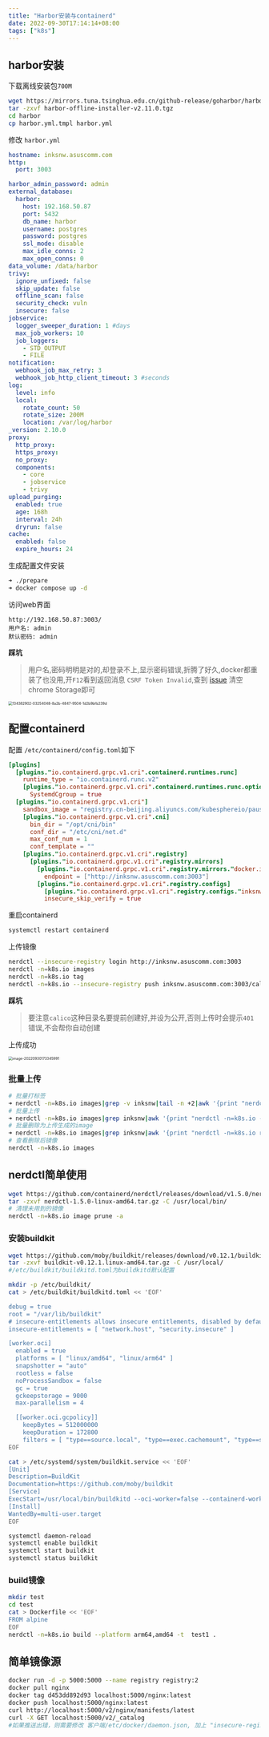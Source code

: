 ```yaml
---
title: "Harbor安装与containerd"
date: 2022-09-30T17:14:14+08:00
tags: ["k8s"]
---
```


## harbor安装

下载离线安装包`700M`

```bash
wget https://mirrors.tuna.tsinghua.edu.cn/github-release/goharbor/harbor/v2.11.0/harbor-offline-installer-v2.11.0.tgz
tar -zxvf harbor-offline-installer-v2.11.0.tgz 
cd harbor
cp harbor.yml.tmpl harbor.yml
```

修改 `harbor.yml`

```yaml
hostname: inksnw.asuscomm.com
http:
  port: 3003

harbor_admin_password: admin
external_database:
  harbor:
    host: 192.168.50.87
    port: 5432
    db_name: harbor
    username: postgres
    password: postgres
    ssl_mode: disable
    max_idle_conns: 2
    max_open_conns: 0
data_volume: /data/harbor
trivy:
  ignore_unfixed: false
  skip_update: false
  offline_scan: false
  security_check: vuln
  insecure: false
jobservice:
  logger_sweeper_duration: 1 #days
  max_job_workers: 10
  job_loggers:
    - STD_OUTPUT
    - FILE
notification:
  webhook_job_max_retry: 3
  webhook_job_http_client_timeout: 3 #seconds
log:
  level: info
  local:
    rotate_count: 50
    rotate_size: 200M
    location: /var/log/harbor
_version: 2.10.0
proxy:
  http_proxy:
  https_proxy:
  no_proxy:
  components:
    - core
    - jobservice
    - trivy
upload_purging:
  enabled: true
  age: 168h
  interval: 24h
  dryrun: false
cache:
  enabled: false
  expire_hours: 24
```

生成配置文件安装

```bash
➜ ./prepare
➜ docker compose up -d
```

访问web界面

```
http://192.168.50.87:3003/
用户名: admin
默认密码: admin
```

**踩坑**

>  用户名,密码明明是对的,却登录不上,显示密码错误,折腾了好久,docker都重装了也没用,开`F12`看到返回消息 `CSRF Token Invalid`,查到 [issue](https://github.com/goharbor/harbor/issues/12676) 清空chrome Storage即可

<img src="https://inksnw.asuscomm.com:3001/blog/harbor安装与containerd_64fda2673e4bbf152a1fc84a80e9e8a6.png" alt="134382902-03254048-8a2b-4847-9504-1d2b9bfb239d" style="zoom:50%;" />

## 配置containerd

配置 `/etc/containerd/config.toml`如下

```toml
[plugins]
  [plugins."io.containerd.grpc.v1.cri".containerd.runtimes.runc]
    runtime_type = "io.containerd.runc.v2"
    [plugins."io.containerd.grpc.v1.cri".containerd.runtimes.runc.options]
      SystemdCgroup = true
  [plugins."io.containerd.grpc.v1.cri"]
    sandbox_image = "registry.cn-beijing.aliyuncs.com/kubesphereio/pause:3.7"
    [plugins."io.containerd.grpc.v1.cri".cni]
      bin_dir = "/opt/cni/bin"
      conf_dir = "/etc/cni/net.d"
      max_conf_num = 1
      conf_template = ""
    [plugins."io.containerd.grpc.v1.cri".registry]
      [plugins."io.containerd.grpc.v1.cri".registry.mirrors]
        [plugins."io.containerd.grpc.v1.cri".registry.mirrors."docker.io"]
          endpoint = ["http://inksnw.asuscomm.com:3003"]
        [plugins."io.containerd.grpc.v1.cri".registry.configs]
          [plugins."io.containerd.grpc.v1.cri".registry.configs."inksnw.asuscomm.com:3003".tls]
          insecure_skip_verify = true
```

重启containerd

```bash
systemctl restart containerd
```

上传镜像

```bash
nerdctl --insecure-registry login http://inksnw.asuscomm.com:3003
nerdctl -n=k8s.io images
nerdctl -n=k8s.io tag 
nerdctl -n=k8s.io --insecure-registry push inksnw.asuscomm.com:3003/calico/node:v3.23.2
```



**踩坑**

>  要注意`calico`这种目录名要提前创建好,并设为公开,否则上传时会提示`401`错误,不会帮你自动创建

上传成功

<img src="https://inksnw.asuscomm.com:3001/blog/harbor安装与containerd_83b2069f2073684f82111d6ae6285f0e.png" alt="image-20220930173345991" style="zoom:50%;" />

### 批量上传

```bash
# 批量打标签
➜ nerdctl -n=k8s.io images|grep -v inksnw|tail -n +2|awk '{print "nerdctl -n=k8s.io tag "  $1":"$2   " harbor.inksnw.com:3002/" $1":"$2  }'|sh
# 批量上传
➜ nerdctl -n=k8s.io images|grep inksnw|awk '{print "nerdctl -n=k8s.io --insecure-registry push " $1":"$2}'|sh
# 批量删除为上传生成的image
➜ nerdctl -n=k8s.io images|grep inksnw|awk '{print "nerdctl -n=k8s.io rmi " $1":"$2}'|sh
# 查看删除后镜像
nerdctl -n=k8s.io images
```

## nerdctl简单使用

```bash
wget https://github.com/containerd/nerdctl/releases/download/v1.5.0/nerdctl-1.5.0-linux-amd64.tar.gz
tar -zxvf nerdctl-1.5.0-linux-amd64.tar.gz -C /usr/local/bin/
# 清理未用到的镜像 
nerdctl -n=k8s.io image prune -a
```

### 安装buildkit

```bash
wget https://github.com/moby/buildkit/releases/download/v0.12.1/buildkit-v0.12.1.linux-amd64.tar.gz
tar -zxvf buildkit-v0.12.1.linux-amd64.tar.gz -C /usr/local/
#/etc/buildkit/buildkitd.toml为buildkitd默认配置

mkdir -p /etc/buildkit/
cat > /etc/buildkit/buildkitd.toml << 'EOF'

debug = true
root = "/var/lib/buildkit"
# insecure-entitlements allows insecure entitlements, disabled by default.
insecure-entitlements = [ "network.host", "security.insecure" ]

[worker.oci]
  enabled = true
  platforms = [ "linux/amd64", "linux/arm64" ]
  snapshotter = "auto"
  rootless = false
  noProcessSandbox = false
  gc = true
  gckeepstorage = 9000
  max-parallelism = 4

  [[worker.oci.gcpolicy]]
    keepBytes = 512000000
    keepDuration = 172800
    filters = [ "type==source.local", "type==exec.cachemount", "type==source.git.checkout"]
EOF

cat > /etc/systemd/system/buildkit.service << 'EOF'
[Unit]
Description=BuildKit
Documentation=https://github.com/moby/buildkit
[Service]
ExecStart=/usr/local/bin/buildkitd --oci-worker=false --containerd-worker=true
[Install]
WantedBy=multi-user.target
EOF

systemctl daemon-reload
systemctl enable buildkit
systemctl start buildkit
systemctl status buildkit
```

### build镜像

```bash
mkdir test
cd test
cat > Dockerfile << 'EOF'
FROM alpine
EOF
nerdctl -n=k8s.io build --platform arm64,amd64 -t  test1 .
```

## 简单镜像源

```bash
docker run -d -p 5000:5000 --name registry registry:2
docker pull nginx
docker tag d453dd892d93 localhost:5000/nginx:latest
docker push localhost:5000/nginx:latest
curl http://localhost:5000/v2/nginx/manifests/latest
curl -X GET localhost:5000/v2/_catalog
#如果推送出错，则需要修改 客户端/etc/docker/daemon.json, 加上 "insecure-registries":["192.168.50.87:5000"] 
```


